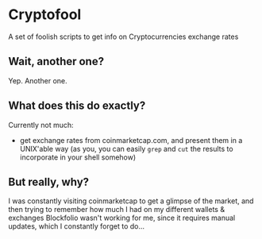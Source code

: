 # Cryptofool

A set of foolish scripts to get info on Cryptocurrencies exchange rates

## Wait, another one?

Yep. Another one.


## What does this do exactly?

Currently not much:

* get exchange rates from coinmarketcap.com, and present them in a UNIX'able way
    (as you, you can easily `grep` and `cut` the results to incorporate in your
    shell somehow)

## But really, why?

I was constantly visiting coinmarketcap to get a glimpse of the market, and then
trying to remember how much I had on my different wallets & exchanges
Blockfolio wasn't working for me, since it requires manual updates, which
I constantly forget to do...
